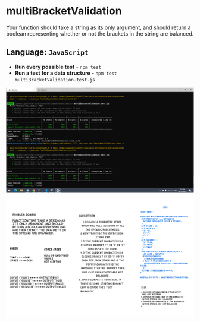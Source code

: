 # multiBracketValidation 

Your function should take a string as its only argument, and should return a boolean representing whether or not the brackets in the string are balanced. 

## Language: `JavaScript`


- **Run every possible test** - `npm test`
- **Run a test for a data structure** - `npm test multiBracketValidation.test.js `


![test](images/codeChallenegetest.png)

![whiteBroad](images/codechallenge13.png)